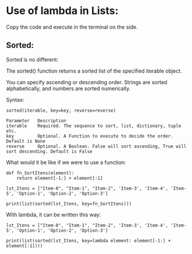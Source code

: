 # Use of lambda in Lists:

Copy the code and execute in the terminal on the side.

## Sorted:

Sorted is no different:

The sorted() function returns a sorted list of the specified iterable object.

You can specify ascending or descending order. Strings are sorted alphabetically, and numbers are sorted numerically.

Syntax:

    sorted(iterable, key=key, reverse=reverse)

    Parameter 	Description
    iterable 	Required. The sequence to sort, list, dictionary, tuple etc.
    key 	    Optional. A Function to execute to decide the order. Default is None
    reverse 	Optional. A Boolean. False will sort ascending, True will sort descending. Default is False

What would it be like if we were to use a function:

    def fn_SortItens(element):
        return element[-1:] + element[:1]

    lst_Itens = ["Item-0", "Item-1", "Item-2", 'Item-3', 'Item-4', 'Item-5', 'Option-1', 'Option-2', 'Option-3']

    print(list(sorted(lst_Itens, key=fn_SortItens)))


With lambda, it can be written this way:

    lst_Itens = ["Item-0", "Item-1", "Item-2", 'Item-3', 'Item-4', 'Item-5', 'Option-1', 'Option-2', 'Option-3']

    print(list(sorted(lst_Itens, key=lambda element: element[-1:] + element[:1])))
